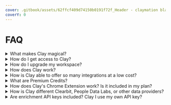 ```yaml
---
cover: .gitbook/assets/62ffcf409d74150b0191f72f_Header - claymation black (2).png
coverY: 0
---
```


# FAQ

<details>

<summary>What makes Clay magical?</summary>

Clay is an end-to-end prospecting workflow tool that aggregates over 50+ data providers into a simple spreadsheet. We enable sales and growth teams to build highly targeted lists of thousands of targeted leads without Upworkers, manual Googling, and subscriptions to data providers.

</details>

<details>

<summary>How do I get access to Clay?</summary>

We are currently on a waitlist, so you'll need to sign up here: clay.com/access. Really, really want access? Send us an email at friends@clay.run :tada:

</details>

<details>

<summary>How do I upgrade my workspace?</summary>

Send us a message at friends@clay.run for a link to upgrade. You can view our pricing here at [clay.com/pricing](https://clay.com/pricing)

</details>

<details>

<summary>How does Clay work?</summary>

There’s 3 simple steps to using Clay:

* **Find leads:** Clay makes it easy to pull in lists of leads from dozens of sources including LinkedIn, Github, HubSpot/Salesforce, CSV imports, or even Webhooks.
* **Enrich leads:** Clay has built in partnerships with some of the most powerful enrichment providers. Whether you’re starting with names, emails, LinkedIn addresses, or even just a company domain, Clay’s integrations can return almost any people or company data possible from number of open roles to years of experience to validated work emails.
* **Connect destinations:** Clay connects with hundreds of different tools to fit perfectly within your stack including Outreach, [customer.io](http://customer.io/), HubSpot/Salesforce, Apollo, Zapier (HTTP API), and much more.

</details>

<details>

<summary>How is Clay able to offer so many integrations at a low cost?</summary>

We offer a simple monthly subscription at a fraction of the cost of most single data providers. This is because we buy our credits in bulk, so you can get them for much cheaper without signing onto large, unnecessary commitments. You can pick and choose the best tools for your prospecting flow :)

</details>

<details>

<summary>What are Premium Credits?</summary>

We bundle together the majority of our data providers as “Basic enrichments” that are built into your plans; however, we connect with more traditional enrichment tools such as People Data Labs, Hunter, Owler, and Clearbit. While you can connect your own API key to these tools, we also offer credit packages to get access to these more expensive providers at a lower cost. See the section above on Premium enrichments to learn if it’s right for you.

</details>

<details>

<summary>How does Clay's Chrome Extension work? Is it included in my plan?</summary>

Yes. Clay’s Chrome Extension makes it easy to scrape and import data from any website in a few simple clicks. For example, you can scrape lists from LinkedIn, Crunchbase, BuiltWith, LinkedIn Sales Navigator, ycombinator.com, and much more.

</details>

<details>

<summary>How is Clay different Clearbit, People Data Labs, or other data providers?</summary>

Unlike Clearbit, People Data Labs, ZoomInfo, and other enrichment services, we are not a data provider. We connect with 50+ data providers into a simple prospecting tool so you can build workflow automations, build enrichments on top of each other, score leads, and connect with stack.

Clay makes it possible to do wicked multi-enrichments such as using Google API to find a LinkedIn profile, then using a LinkedIn API to pull in their profile information, then using the company page to pull even more information.

</details>

<details>

<summary>Are enrichment API keys included? Clay I use my own API key?</summary>

Yes! Enrichment API keys are built into the product so you don't need to purchase your own (expensive) plan for each integration. That said, certain integrations will require your own API key including Premium Enrichments (People Data Labs, Clearbit, Hunter, and Owler). \
\
You're also welcome to connect your own API key so that you don't need to worry about using up your Clay enrichments included in your plan.

</details>

